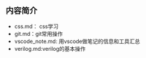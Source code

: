 ## 内容简介
- css.md： css学习
- git.md：git常用操作
- vscode_note.md: 用vscode做笔记的信息和工具汇总
- verilog.md:verilog的基本操作